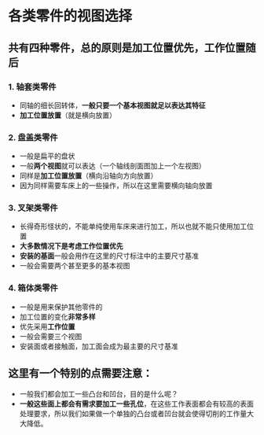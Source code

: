 # 各类零件的视图选择

## 共有四种零件，总的原则是加工位置优先，工作位置随后

### 1. 轴套类零件
- 同轴的细长回转体，**一般只要一个基本视图就足以表达其特征**
- **加工位置放置**（就是横向放置）

### 2. 盘盖类零件
- 一般是扁平的盘状
- 一般**两个视图**就可以表达（一个轴线剖面图加上一个左视图）
- 同样是**加工位置放置**（横向沿轴向方向放置）
- 因为同样需要车床上的一些操作，所以在这里需要横向轴向放置

### 3. 叉架类零件
- 长得奇形怪状的，不能单纯使用车床来进行加工，所以也就不能只使用加工位置
- **大多数情况下是考虑工作位置优先**
- **安装的基面**一般会用作在这里的尺寸标注中的主要尺寸基准
- 一般会需要两个甚至更多的基本视图

### 4. 箱体类零件
- 一般是用来保护其他零件的
- 加工位置的变化**非常多样**
- 优先采用**工作位置**
- 一般会需要三个视图
- 安装面或者接触面，加工面会成为最主要的尺寸基准

## 这里有一个**特别的点**需要注意：
- 一般我们都会加工一些凸台和凹台，目的是什么呢？
- **一般这些面上都会有需求要加工一些孔位**，在这些工作表面都会有较高的表面处理要求，所以我们如果做一个单独的凸台或者凹台就会使得切削的工作量大大降低。